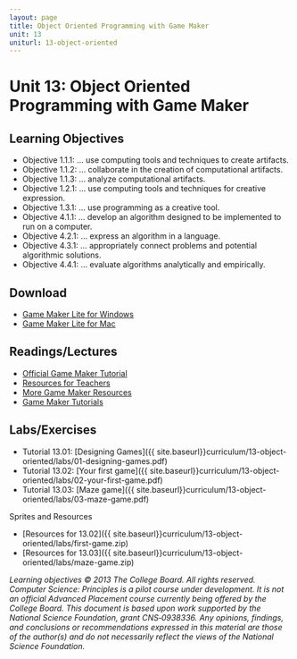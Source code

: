 ```yaml
---
layout: page
title: Object Oriented Programming with Game Maker
unit: 13
uniturl: 13-object-oriented
---
```


Unit 13: Object Oriented Programming with Game Maker
====================================================

Learning Objectives
-------------------
* Objective 1.1.1: … use computing tools and techniques to create artifacts.
* Objective 1.1.2: … collaborate in the creation of computational artifacts.
* Objective 1.1.3: … analyze computational artifacts.
* Objective 1.2.1: … use computing tools and techniques for creative expression.
* Objective 1.3.1: … use programming as a creative tool.
* Objective 4.1.1: … develop an algorithm designed to be implemented to run on a computer.
* Objective 4.2.1: … express an algorithm in a language.
* Objective 4.3.1: … appropriately connect problems and potential algorithmic solutions.
* Objective 4.4.1: … evaluate algorithms analytically and empirically.

Download
--------
 * [Game Maker Lite for Windows](http://www.yoyogames.com/gamemaker/windows)
 * [Game Maker Lite for Mac](http://www.yoyogames.com/gamemaker/mac)
 
Readings/Lectures
-----------------
 * [Official Game Maker Tutorial](http://sandbox.yoyogames.com/make/tutorials)
 * [Resources for Teachers](http://wiki.yoyogames.com/index.php/Information_For_Teachers)
 * [More Game Maker Resources](http://gamedev.edublogs.org/2012/12/07/game-maker-resources/)
 * [Game Maker Tutorials](http://www.screencast-o-matic.com/channels/c661FeVje)

Labs/Exercises
--------------
 * Tutorial 13.01: [Designing Games]({{ site.baseurl}}curriculum/13-object-oriented/labs/01-designing-games.pdf)
 * Tutorial 13.02: [Your first game]({{ site.baseurl}}curriculum/13-object-oriented/labs/02-your-first-game.pdf)
 * Tutorial 13.03: [Maze game]({{ site.baseurl}}curriculum/13-object-oriented/labs/03-maze-game.pdf)

Sprites and Resources
 * [Resources for 13.02]({{ site.baseurl}}curriculum/13-object-oriented/labs/first-game.zip)
 * [Resources for 13.03]({{ site.baseurl}}curriculum/13-object-oriented/labs/maze-game.zip)
 
*Learning objectives © 2013 The College Board. All rights reserved. Computer Science: Principles is a pilot course under development. It is not an official Advanced Placement course currently being offered by the College Board. This document is based upon work supported by the National Science Foundation, grant CNS‐0938336. Any opinions, findings, and conclusions or recommendations expressed in this material are those of the author(s) and do not necessarily reflect the views of the National Science Foundation.*
